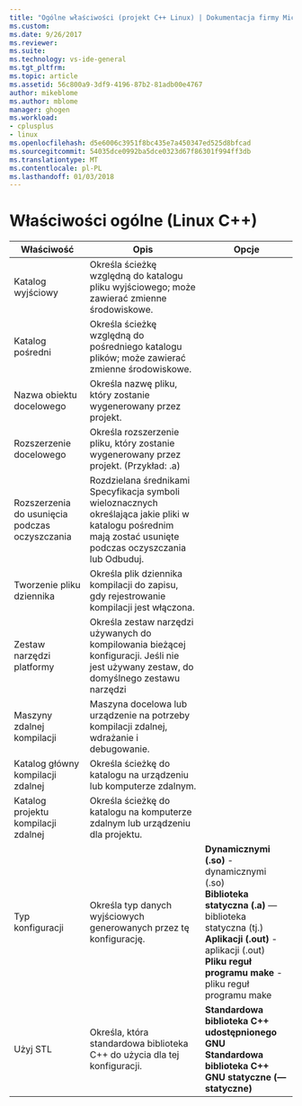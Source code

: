 ```yaml
---
title: "Ogólne właściwości (projekt C++ Linux) | Dokumentacja firmy Microsoft"
ms.custom: 
ms.date: 9/26/2017
ms.reviewer: 
ms.suite: 
ms.technology: vs-ide-general
ms.tgt_pltfrm: 
ms.topic: article
ms.assetid: 56c800a9-3df9-4196-87b2-81adb00e4767
author: mikeblome
ms.author: mblome
manager: ghogen
ms.workload:
- cplusplus
- linux
ms.openlocfilehash: d5e6006c3951f8bc435e7a450347ed525d8bfcad
ms.sourcegitcommit: 54035dce0992ba5dce0323d67f86301f994ff3db
ms.translationtype: MT
ms.contentlocale: pl-PL
ms.lasthandoff: 01/03/2018
---
```

# <a name="general-properties-linux-c"></a>Właściwości ogólne (Linux C++)

Właściwość | Opis | Opcje
--- | ---| ---
Katalog wyjściowy | Określa ścieżkę względną do katalogu pliku wyjściowego; może zawierać zmienne środowiskowe.
Katalog pośredni | Określa ścieżkę względną do pośredniego katalogu plików; może zawierać zmienne środowiskowe.
Nazwa obiektu docelowego | Określa nazwę pliku, który zostanie wygenerowany przez projekt.
Rozszerzenie docelowego | Określa rozszerzenie pliku, który zostanie wygenerowany przez projekt. (Przykład: .a)
Rozszerzenia do usunięcia podczas oczyszczania | Rozdzielana średnikami Specyfikacja symboli wieloznacznych określająca jakie pliki w katalogu pośrednim mają zostać usunięte podczas oczyszczania lub Odbuduj.
Tworzenie pliku dziennika | Określa plik dziennika kompilacji do zapisu, gdy rejestrowanie kompilacji jest włączona.
Zestaw narzędzi platformy | Określa zestaw narzędzi używanych do kompilowania bieżącej konfiguracji. Jeśli nie jest używany zestaw, do domyślnego zestawu narzędzi
Maszyny zdalnej kompilacji | Maszyna docelowa lub urządzenie na potrzeby kompilacji zdalnej, wdrażanie i debugowanie.
Katalog główny kompilacji zdalnej | Określa ścieżkę do katalogu na urządzeniu lub komputerze zdalnym.
Katalog projektu kompilacji zdalnej | Określa ścieżkę do katalogu na komputerze zdalnym lub urządzeniu dla projektu.
Typ konfiguracji | Określa typ danych wyjściowych generowanych przez tę konfigurację. | **Dynamicznymi (.so)** -dynamicznymi (.so)<br>**Biblioteka statyczna (.a)** — biblioteka statyczna (tj.)<br>**Aplikacji (.out)** -aplikacji (.out)<br>**Pliku reguł programu make** -pliku reguł programu make<br>
Użyj STL | Określa, która standardowa biblioteka C++ do użycia dla tej konfiguracji. | **Standardowa biblioteka C++ udostępnionego GNU**<br>**Standardowa biblioteka C++ GNU statyczne (— statyczne)**<br>
